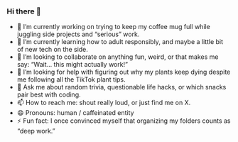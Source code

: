 ### Hi there 👋

<!--
[![tintinnya's GitHub stats](https://github-readme-stats.vercel.app/api?username=tintinnya)](https://github.com/anuraghazra/github-readme-stats)
[![Top Languages](https://github-readme-stats.vercel.app/api/top-langs/?username=tintinnya)](https://github.com/anuraghazra/github-readme-stats)

**tintinnya/tintinnya** is a ✨ _special_ ✨ repository because its `README.md` (this file) appears on your GitHub profile.

Here are some ideas to get you started:
-->

- 🔭 I’m currently working on trying to keep my coffee mug full while juggling side projects and “serious” work.
- 🌱 I’m currently learning how to adult responsibly, and maybe a little bit of new tech on the side.
- 👯 I’m looking to collaborate on anything fun, weird, or that makes me say: “Wait… this might actually work!”
- 🤔 I’m looking for help with figuring out why my plants keep dying despite me following all the TikTok plant tips.
- 💬 Ask me about random trivia, questionable life hacks, or which snacks pair best with coding.
- 📫 How to reach me: shout really loud, or just find me on X.
- 😄 Pronouns: human / caffeinated entity
- ⚡ Fun fact: I once convinced myself that organizing my folders counts as “deep work.”

